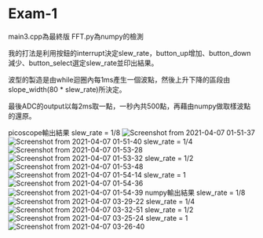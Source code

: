 # Exam-1
main3.cpp為最終版
FFT.py為numpy的檢測

我的打法是利用按鈕的interrupt決定slew_rate，button_up增加、button_down減少、button_select選定slew_rate並印出結果。

波型的製造是由while迴圈內每1ms產生一個波點，然後上升下降的區段由slope_width(80 * slew_rate)所決定。

最後ADC的output以每2ms取一點，一秒內共500點，再藉由numpy做取樣波點的還原。

picoscope輸出結果
slew_rate = 1/8
![Screenshot from 2021-04-07 01-51-37](https://user-images.githubusercontent.com/76942544/113856392-c097ce80-97d3-11eb-85ce-ebbee73c7b66.png)
![Screenshot from 2021-04-07 01-51-40](https://user-images.githubusercontent.com/76942544/113856396-c1c8fb80-97d3-11eb-9489-5a88e5246a77.png)
slew_rate = 1/4
![Screenshot from 2021-04-07 01-53-28](https://user-images.githubusercontent.com/76942544/113856399-c2619200-97d3-11eb-8226-fa711bc9f207.png)
![Screenshot from 2021-04-07 01-53-32](https://user-images.githubusercontent.com/76942544/113856401-c2fa2880-97d3-11eb-8a10-0c364dbd3ee7.png)
slew_rate = 1/2
![Screenshot from 2021-04-07 01-53-48](https://user-images.githubusercontent.com/76942544/113856402-c392bf00-97d3-11eb-8d35-3fa8034c48cf.png)
![Screenshot from 2021-04-07 01-54-14](https://user-images.githubusercontent.com/76942544/113856406-c42b5580-97d3-11eb-819a-b5962cf08820.png)
slew_rate = 1
![Screenshot from 2021-04-07 01-54-36](https://user-images.githubusercontent.com/76942544/113856409-c42b5580-97d3-11eb-94f5-2361ae6592ff.png)
![Screenshot from 2021-04-07 01-54-39](https://user-images.githubusercontent.com/76942544/113856383-bf66a180-97d3-11eb-9b1c-940cfda4b48f.png)
numpy輸出結果
slew_rate = 1/8
![Screenshot from 2021-04-07 03-29-22](https://user-images.githubusercontent.com/76942544/113856797-4b78c900-97d4-11eb-9571-cf86aeee9fbf.png)
slew_rate = 1/4
![Screenshot from 2021-04-07 03-32-51](https://user-images.githubusercontent.com/76942544/113856869-65b2a700-97d4-11eb-9178-87d10ae5051e.png)
slew_rate = 1/2
![Screenshot from 2021-04-07 03-25-24](https://user-images.githubusercontent.com/76942544/113856899-6d724b80-97d4-11eb-9576-455fbf2a0699.png)
slew_rate = 1
![Screenshot from 2021-04-07 03-26-40](https://user-images.githubusercontent.com/76942544/113856928-73682c80-97d4-11eb-8378-3549cf405892.png)


